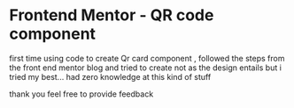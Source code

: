 # Frontend Mentor - QR code component

first time using code to create Qr card component , followed the steps from the front end mentor blog and tried to create not as the design entails but i tried my best... had zero knowledge at this kind of stuff

thank you feel free to provide feedback 


